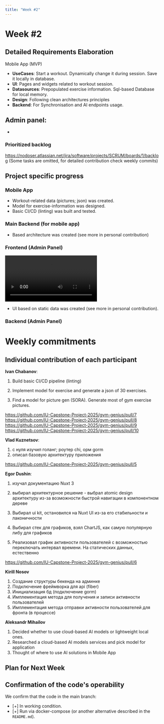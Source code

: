 ```yaml
---
title: "Week #2"
---
```


# **Week #2**

## Detailed Requirements Elaboration

Mobile App (MVP)
- **UseCases**: Start a workout. Dynamically change it during session. Save it locally in database.
- **UI**: Pages and widgets related to workout session.
- **Datasources**: Prepopulated exercise information. Sql-based Database for local memory.
- **Design**: Following clean architectures principles
- **Backend**: For Synchronisation and AI endpoints usage.

Admin panel:
-
-

### Prioritized backlog

https://nodoser.atlassian.net/jira/software/projects/SCRUM/boards/1/backlog
(Some tasks are omitted, for detailed contribution check weekly commits)

## Project specific progress

### Mobile App

- Workout-related data (pictures; json) was created.
- Model for exercise-information was designed. 
- Basic CI/CD (linting) was built and tested. 

### Main Backend (for mobile app)

- Based architecture was created (see more in personal contribution)

### Frontend (Admin Panel)

<video controls src="msedge_YIqeO7wvdU.mp4" title="Title"></video>

- UI based on static data was created (see more in personal contribution).

### Backend (Admin Panel)


# Weekly commitments

## Individual contribution of each participant

**Ivan Chabanov**:
1) Build basic CI/CD pipeline (linting)

2) Implement model for exercise and generate a json of 30 exercises.

3) Find a model for picture gen (SORA). Generate most of gym exercise pictures.

https://github.com/IU-Capstone-Project-2025/gym-genius/pull/7
https://github.com/IU-Capstone-Project-2025/gym-genius/pull/8
https://github.com/IU-Capstone-Project-2025/gym-genius/pull/9
https://github.com/IU-Capstone-Project-2025/gym-genius/pull/10

**Vlad Kuznetsov**:

1. с нуля изучил голанг; роутер chi, орм gorm
2. описал базовую архитектуру приложения

https://github.com/IU-Capstone-Project-2025/gym-genius/pull/5

**Egor Dushin**:
1) изучал документацию Nuxt 3

2) выбирал архитектурное решение - выбрал atomic design архитектуру из-за возможности быстрой навигации в компонентном дереве

3) Выбирал ui kit, остановился на Nuxt UI из-за его стабильности и лаконичности

4)  Выбирал стек для графиков, взял ChartJS, как самую популярную либу для графиков

5) Реализовал график активности пользователей с возможностью переключать интервал времени. На статических данных, естественно

https://github.com/IU-Capstone-Project-2025/gym-genius/pull/6

**Kirill Nosov**

1) Создание структуры бекенда на админке
2) Подключение фреймворка для api (fiber)
3) Инициализация бд (подключение gorm)
4) Имплементация метода для получения и записи активности пользователей
5) Имплементация метода отправки активности пользователей для фронта (в процессе)

**Aleksandr Mihailov**

1) Decided whether to use cloud-based AI models or lightweight local ones.
2) Researched a cloud-based AI models services and pick model for application
3) Thought of where to use AI solutions in Mobile App


## Plan for Next Week



## Confirmation of the code's operability

We confirm that the code in the main branch:
- [+] In working condition.
- [+] Run via docker-compose (or another alternative described in the `README.md`).
